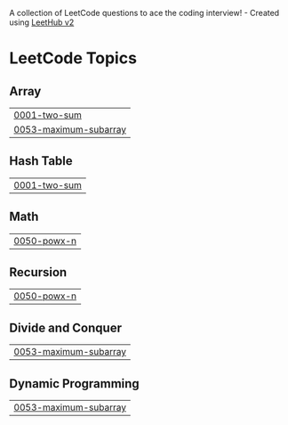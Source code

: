 A collection of LeetCode questions to ace the coding interview! - Created using [LeetHub v2](https://github.com/arunbhardwaj/LeetHub-2.0)
<!---LeetCode Topics Start-->
# LeetCode Topics
## Array
|  |
| ------- |
| [0001-two-sum](https://github.com/yaswanthbathini/leetcode/tree/master/0001-two-sum) |
| [0053-maximum-subarray](https://github.com/yaswanthbathini/leetcode/tree/master/0053-maximum-subarray) |
## Hash Table
|  |
| ------- |
| [0001-two-sum](https://github.com/yaswanthbathini/leetcode/tree/master/0001-two-sum) |
## Math
|  |
| ------- |
| [0050-powx-n](https://github.com/yaswanthbathini/leetcode/tree/master/0050-powx-n) |
## Recursion
|  |
| ------- |
| [0050-powx-n](https://github.com/yaswanthbathini/leetcode/tree/master/0050-powx-n) |
## Divide and Conquer
|  |
| ------- |
| [0053-maximum-subarray](https://github.com/yaswanthbathini/leetcode/tree/master/0053-maximum-subarray) |
## Dynamic Programming
|  |
| ------- |
| [0053-maximum-subarray](https://github.com/yaswanthbathini/leetcode/tree/master/0053-maximum-subarray) |
<!---LeetCode Topics End-->